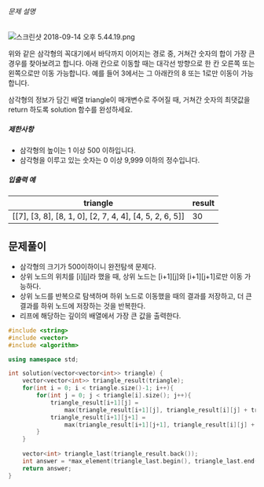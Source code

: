 ###### 문제 설명

![스크린샷 2018-09-14 오후 5.44.19.png](https://grepp-programmers.s3.amazonaws.com/files/production/97ec02cc39/296a0863-a418-431d-9e8c-e57f7a9722ac.png)

위와 같은 삼각형의 꼭대기에서 바닥까지 이어지는 경로 중, 거쳐간 숫자의 합이 가장 큰 경우를 찾아보려고 합니다. 아래 칸으로 이동할 때는 대각선 방향으로 한 칸 오른쪽 또는 왼쪽으로만 이동 가능합니다. 예를 들어 3에서는 그 아래칸의 8 또는 1로만 이동이 가능합니다.

삼각형의 정보가 담긴 배열 triangle이 매개변수로 주어질 때, 거쳐간 숫자의 최댓값을 return 하도록 solution 함수를 완성하세요.

##### 제한사항

- 삼각형의 높이는 1 이상 500 이하입니다.
- 삼각형을 이루고 있는 숫자는 0 이상 9,999 이하의 정수입니다.

##### 입출력 예

| triangle                                                | result |
| ------------------------------------------------------- | ------ |
| [[7], [3, 8], [8, 1, 0], [2, 7, 4, 4], [4, 5, 2, 6, 5]] | 30     |

## 문제풀이
- 삼각형의 크기가 500이하이니 완전탐색 문제다.
- 상위 노드의 위치를 [i][j]라 했을 때, 상위 노드는 [i+1][j]와 [i+1][j+1]로만 이동 가능하다.
- 상위 노드를 반복으로 탐색하며 하위 노드로 이동했을 때의 결과를 저장하고, 더 큰 결과를 하위 노드에 저장하는 것을 반복한다.
- 리프에 해당하는 깊이의 배열에서 가장 큰 값을 출력한다.

```C++
#include <string>
#include <vector>
#include <algorithm>

using namespace std;

int solution(vector<vector<int>> triangle) {
    vector<vector<int>> triangle_result(triangle);
    for(int i = 0; i < triangle.size()-1; i++){
        for(int j = 0; j < triangle[i].size(); j++){
            triangle_result[i+1][j] = 
                max(triangle_result[i+1][j], triangle_result[i][j] + triangle[i+1][j]);
            triangle_result[i+1][j+1] = 
                max(triangle_result[i+1][j+1], triangle_result[i][j] + triangle[i+1][j+1]);
        }
    }
    
    vector<int> triangle_last(triangle_result.back());
    int answer = *max_element(triangle_last.begin(), triangle_last.end());
    return answer;
}
```
